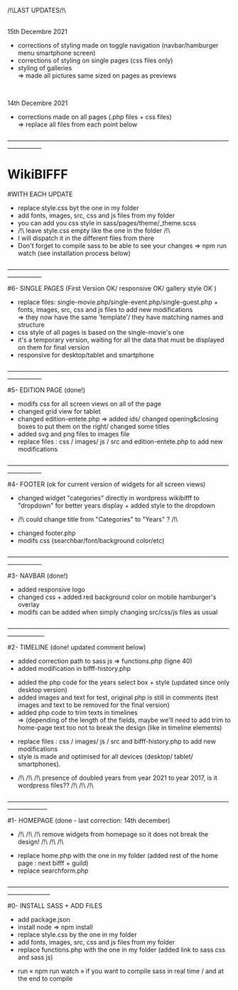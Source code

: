  /!\LAST UPDATES/!\ <br>
 <br>
 
 15th Decembre 2021 <br>
  + corrections of styling made on toggle navigation (navbar/hamburger menu smartphone screen) <br>
  + corrections of styling on single pages (css files only) <br>
  + styling of galleries <br>
   => made all pictures same sized on pages as previews <br>
 <br>
 
 14th Decembre 2021 <br>
 + corrections made on all pages (.php files + css files) <br>
 => replace all files from each point below <br>

__________________________________________________________________________________________<br>

# WikiBIFFF

#WITH EACH UPDATE

+ replace style.css byt the one in my folder <br>
+ add fonts, images, src, css and js files from my folder <br>
+ you can add you css style in sass/pages/theme/_theme.scss <br>
+ /!\ leave style.css empty like the one in the folder /!\
+ I will dispatch it in the different files from there<br>
+ Don't forget to compile sass to be able to see your changes => npm run watch (see installation process below)<br>

__________________________________________________________________________________________<br>

#6- SINGLE PAGES (First Version OK/ responsive OK/ gallery style OK )

+ replace files: single-movie.php/single-event.php/single-guest.php + fonts, images, src, css and js files to add new modifications <br>
=> they now have the same 'template'/ they have matching names and structure <br>
+ css style of all pages is based on the single-movie's one <br>
+ it's a temporary version, waiting for all the data that must be displayed on them for final version <br>
+ responsive for desktop/tablet and smartphone <br>

__________________________________________________________________________________________<br>

#5- EDITION PAGE (done!)

+ modifs css for all screen views on all of the page <br>
+ changed grid view for tablet <br>
+ changed edition-entete.php => added ids/ changed opening&closing boxes to put them on the right/ changed some titles <br>
+ added svg and png files to images file <br>
+ replace files : css / images/ js / src and edition-entete.php to add new modifications <br>

__________________________________________________________________________________________<br>

#4- FOOTER (ok for current version of widgets for all screen views)

+ changed widget "categories" directly in wordpress wikibifff to "dropdown" for better years display + added style to the dropdown <br>
- /!\ could change title from "Categories" to "Years" ? /!\
+ changed footer.php <br>
+ modifs css (searchbar/font/background color/etc) <br>

__________________________________________________________________________________________<br>

#3- NAVBAR (done!)

+ added responsive logo <br>
+ changed css + added red background color on mobile hamburger's overlay <br>
+ modifs can be added when simply changing src/css/js files as usual <br>

___________________________________________________________________________________________<br>

#2- TIMELINE (done! updated comment below)

+ added correction path to sass js => functions.php (ligne 40) <br>
+ added modification in bifff-history.php <br>
- added the php code for the years select box + style (updated since only desktop version) <br>
- added images and text for test, original php is still in comments (test images and text to be removed for the final version) <br>
- added php code to trim texts in timelines <br>
=> (depending of the length of the fields, maybe we'll need to add trim to home-page text too not to break the design (like in timeline elements) <br>
+ replace files : css / images/ js / src and bifff-history.php to add new modifications <br>
+ style is made and optimised for all devices (desktop/ tablet/ smartphones).<br>
- /!\ /!\ /!\ presence of doubled years from year 2021 to year 2017, is it wordpress files?? /!\ /!\ /!\

____________________________________________________________________________________________<br>

#1- HOMEPAGE (done - last correction: 14th december)

- /!\ /!\ /!\ remove widgets from homepage so it does not break the design! /!\ /!\ /!\ <br>
+ replace home.php with the one in my folder (added rest of the home page : next bifff + guild) <br>
+ replace searchform.php

_____________________________________________________________________________________________<br>

#0- INSTALL SASS + ADD FILES

+ add package.json <br>
+ install node => npm install <br>
+ replace style.css by the one in my folder <br>
+ add fonts, images, src, css and js files from my folder <br>
+ replace functions.php with the one in my folder (added link to sass css and sass js) <br>
- run « npm run watch » if you want to compile sass in real time / and at the end to compile <br>

